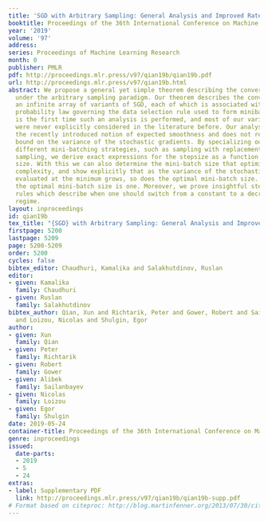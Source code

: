 ```yaml
---
title: 'SGD with Arbitrary Sampling: General Analysis and Improved Rates'
booktitle: Proceedings of the 36th International Conference on Machine Learning
year: '2019'
volume: '97'
address: 
series: Proceedings of Machine Learning Research
month: 0
publisher: PMLR
pdf: http://proceedings.mlr.press/v97/qian19b/qian19b.pdf
url: http://proceedings.mlr.press/v97/qian19b.html
abstract: We propose a general yet simple theorem describing the convergence of SGD
  under the arbitrary sampling paradigm. Our theorem describes the convergence of
  an infinite array of variants of SGD, each of which is associated with a specific
  probability law governing the data selection rule used to form minibatches. This
  is the first time such an analysis is performed, and most of our variants of SGD
  were never explicitly considered in the literature before. Our analysis relies on
  the recently introduced notion of expected smoothness and does not rely on a uniform
  bound on the variance of the stochastic gradients. By specializing our theorem to
  different mini-batching strategies, such as sampling with replacement and independent
  sampling, we derive exact expressions for the stepsize as a function of the mini-batch
  size. With this we can also determine the mini-batch size that optimizes the total
  complexity, and show explicitly that as the variance of the stochastic gradient
  evaluated at the minimum grows, so does the optimal mini-batch size. For zero variance,
  the optimal mini-batch size is one. Moreover, we prove insightful stepsize-switching
  rules which describe when one should switch from a constant to a decreasing stepsize
  regime.
layout: inproceedings
id: qian19b
tex_title: "{SGD} with Arbitrary Sampling: General Analysis and Improved Rates"
firstpage: 5200
lastpage: 5209
page: 5200-5209
order: 5200
cycles: false
bibtex_editor: Chaudhuri, Kamalika and Salakhutdinov, Ruslan
editor:
- given: Kamalika
  family: Chaudhuri
- given: Ruslan
  family: Salakhutdinov
bibtex_author: Qian, Xun and Richtarik, Peter and Gower, Robert and Sailanbayev, Alibek
  and Loizou, Nicolas and Shulgin, Egor
author:
- given: Xun
  family: Qian
- given: Peter
  family: Richtarik
- given: Robert
  family: Gower
- given: Alibek
  family: Sailanbayev
- given: Nicolas
  family: Loizou
- given: Egor
  family: Shulgin
date: 2019-05-24
container-title: Proceedings of the 36th International Conference on Machine Learning
genre: inproceedings
issued:
  date-parts:
  - 2019
  - 5
  - 24
extras:
- label: Supplementary PDF
  link: http://proceedings.mlr.press/v97/qian19b/qian19b-supp.pdf
# Format based on citeproc: http://blog.martinfenner.org/2013/07/30/citeproc-yaml-for-bibliographies/
---
```

